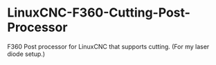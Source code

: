 # LinuxCNC-F360-Cutting-Post-Processor
F360 Post processor for LinuxCNC that supports cutting. (For my laser diode setup.)
